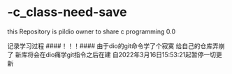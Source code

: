 # -c_class-need-save

this Repository is pildio owner to share c programming 0.0

记录学习过程
####！！！####
由于dio的git命令学了个寂寞 给自己的仓库弄崩了
新库将会在dio痛学git指令之后在建 
自2022年3月16日15:53:21起暂停一切更新

